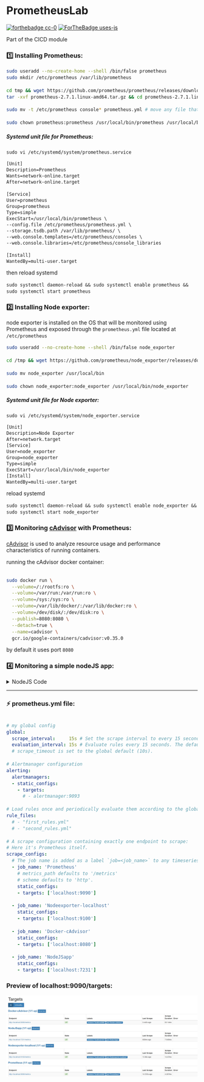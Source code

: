 # PrometheusLab
[![forthebadge cc-0](http://ForTheBadge.com/images/badges/cc-0.svg)](http://ForTheBadge.com)
[![ForTheBadge uses-js](http://ForTheBadge.com/images/badges/uses-js.svg)](http://ForTheBadge.com)

Part of the CICD module 

### :one: Installing Prometheus:

```bash
sudo useradd --no-create-home --shell /bin/false prometheus
sudo mkdir /etc/prometheus /var/lib/prometheus

cd tmp && wget https://github.com/prometheus/prometheus/releases/download/v2.7.1/prometheus-2.7.1.linux-amd64.tar.gz 
tar -xvf prometheus-2.7.1.linux-amd64.tar.gz && cd prometheus-2.7.1.linux-amd64 && ls # cd into the extracted prometheus directory and list contents

sudo mv -t /etc/prometheus console* prometheus.yml # move any file that begins with console and move prometheus.yml to /etc/prometheus

sudo chown prometheus:prometheus /usr/local/bin/prometheus /usr/local/bin/promtool /var/lib/prometheus

```

##### Systemd unit file for Prometheus:

`sudo vi /etc/systemd/system/prometheus.service`

```
[Unit]
Description=Prometheus
Wants=network-online.target
After=network-online.target

[Service]
User=prometheus
Group=prometheus
Type=simple
ExecStart=/usr/local/bin/prometheus \
--config.file /etc/prometheus/prometheus.yml \
--storage.tsdb.path /var/lib/prometheus/ \
--web.console.templates=/etc/prometheus/consoles \
--web.console.libraries=/etc/prometheus/console_libraries

[Install]
WantedBy=multi-user.target

```

then reload systemd

` sudo systemctl daemon-reload && sudo systemctl enable prometheus && sudo systemctl start prometheus `

### :two: Installing Node exporter:
node exporter is installed on the OS that will be monitored using Prometheus and exposed through the `prometheus.yml` file located at `/etc/prometheus`

```bash
sudo useradd --no-create-home --shell /bin/false node_exporter

cd /tmp && wget https://github.com/prometheus/node_exporter/releases/download/v0.17.0/node_exporter-0.17.0.linux-amd64.tar.gz && tar -xvf node_exporter-0.17.0.linux-amd64.tar.gz && cd node_exporter-0.17.0.linux-amd64

sudo mv node_exporter /usr/local/bin

sudo chown node_exporter:node_exporter /usr/local/bin/node_exporter

```

##### Systemd unit file for Node exporter:

`sudo vi /etc/systemd/system/node_exporter.service`

```
[Unit]
Description=Node Exporter
After=network.target
[Service]
User=node_exporter
Group=node_exporter
Type=simple
ExecStart=/usr/local/bin/node_exporter
[Install]
WantedBy=multi-user.target

```

reload systemd

`sudo systemctl daemon-reload && sudo systemctl enable node_exporter && sudo systemctl start node_exporter`

### :three: Monitoring [cAdvisor](https://github.com/google/cadvisor) with Prometheus:
[cAdvisor](https://github.com/google/cadvisor/blob/master/docs/storage/prometheus.md) is used to analyze resource usage and performance characteristics of running containers.

running the cAdvisor docker container:
```bash

sudo docker run \
  --volume=/:/rootfs:ro \
  --volume=/var/run:/var/run:ro \
  --volume=/sys:/sys:ro \
  --volume=/var/lib/docker/:/var/lib/docker:ro \
  --volume=/dev/disk/:/dev/disk:ro \
  --publish=8080:8080 \
  --detach=true \
  --name=cadvisor \
  gcr.io/google-containers/cadvisor:v0.35.0

```
by default it uses port `8080`

### :four: Monitoring a simple nodeJS app:

<details><summary>NodeJS Code</summary>
<p>

```javascript

var express = require('express');
var bodyParser = require('body-parser');
var app = express();
const prom = require('prom-client');

app.use(bodyParser.urlencoded({ extended: true }));
app.set('view engine', 'ejs');

const collectDefaultMetrics = prom.collectDefaultMetrics;
collectDefaultMetrics({ prefix: 'nodeapp' });
app.use(express.static("public")); // use css

// placeholder tasks
var task = [];
var complete = [];

// add a task
app.post("/addtask", function(req, res) {
var newTask = req.body.newtask;
task.push(newTask);
res.redirect("/");
});
// remove a task
app.post("/removetask", function(req, res) {
var completeTask = req.body.check;
if (typeof completeTask === "string") {
complete.push(completeTask);
task.splice(task.indexOf(completeTask), 1);
}
else if (typeof completeTask === "object") {
for (var i = 0; i < completeTask.length; i++) {
complete.push(completeTask[i]);
task.splice(task.indexOf(completeTask[i]), 1);
}
}
res.redirect("/");
});


// get website files
app.get("/", function (req, res) {
res.render("index", { task: task, complete: complete });
});
// listen for connections
app.listen(7231, function() {
console.log('Testing app listening on port 7231')
});
app.get('/metrics', function (req, res) {
res.set('Content-Type', prom.register.contentType);
res.end(prom.register.metrics());
});

```

</p>
</details>

---

### :zap: prometheus.yml file:

```yaml

# my global config
global:
  scrape_interval:     15s # Set the scrape interval to every 15 seconds. Default is every 1 minute.
  evaluation_interval: 15s # Evaluate rules every 15 seconds. The default is every 1 minute.
  # scrape_timeout is set to the global default (10s).

# Alertmanager configuration
alerting:
  alertmanagers:
  - static_configs:
    - targets:
      # - alertmanager:9093

# Load rules once and periodically evaluate them according to the global 'evaluation_interval'.
rule_files:
  # - "first_rules.yml"
  # - "second_rules.yml"

# A scrape configuration containing exactly one endpoint to scrape:
# Here it's Prometheus itself.
scrape_configs:
  # The job name is added as a label `job=<job_name>` to any timeseries scraped from this config.
  - job_name: 'Prometheus'
    # metrics_path defaults to '/metrics'
    # scheme defaults to 'http'.
    static_configs:
    - targets: ['localhost:9090']

  - job_name: 'Nodeexporter-localhost'
    static_configs:
    - targets: ['localhost:9100']

  - job_name: 'Docker-cAdvisor'
    static_configs:
    - targets: ['localhost:8080']

  - job_name: 'NodeJSapp'
    static_configs:
    - targets: ['localhost:7231']

```

### Preview of localhost:9090/targets:
![Preview](https://github.com/theJaxon/PrometheusLab/blob/master/etc/Final.jpg)

